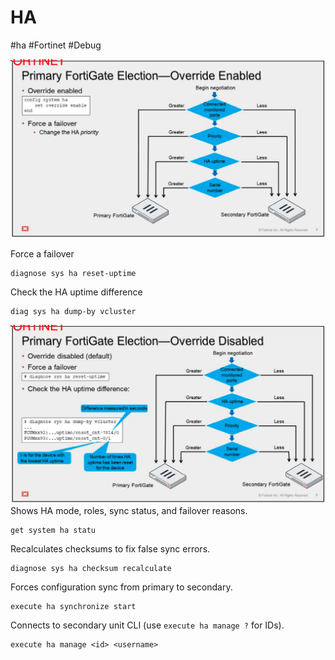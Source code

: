 # HA 
#ha #Fortinet #Debug 

![Alt text](attachments/HA_Override_en.png)

Force a failover
```
diagnose sys ha reset-uptime
```
Check the HA uptime difference
```
diag sys ha dump-by vcluster
```
![Alt text](attachments/HA_Override_dis.png)
Shows HA mode, roles, sync status, and failover reasons.
```
get system ha statu
```
Recalculates checksums to fix false sync errors.
```
diagnose sys ha checksum recalculate
```
Forces configuration sync from primary to secondary.
```
execute ha synchronize start
```
Connects to secondary unit CLI (use `execute ha manage ?` for IDs).
```
execute ha manage <id> <username>
```